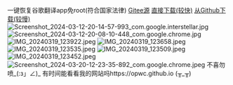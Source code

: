 一键恢复谷歌翻译app免root(符合国家法律)
<a href="https://gitee.com/bedlock/cn-google-translate">Gitee源</a>
<a href="https://fs-im-kefu.7moor-fs1.com/29397395/4d2c3f00-7d4c-11e5-af15-41bf63ae4ea0/1710284265564/%E8%B0%B7%E6%AD%8C%E7%BF%BB%E8%AF%91%E4%BF%AE%E5%A4%8D_1.7.apk">直接下载(较快)</a>
<a href="https://github.com/opwc/cn-google-translate/releases/download/translate/_1.7.apk">从Github下载(较慢)</a>
<img src="https://fs-im-kefu.7moor-fs1.com/29397395/4d2c3f00-7d4c-11e5-af15-41bf63ae4ea0/1710245717746/Screenshot_2024-03-12-20-14-57-993_com.google.interstellar.jpg" alt="Screenshot_2024-03-12-20-14-57-993_com.google.interstellar.jpg">
<img src="https://fs-im-kefu.7moor-fs1.com/29397395/4d2c3f00-7d4c-11e5-af15-41bf63ae4ea0/1710245509480/Screenshot_2024-03-12-20-08-10-448_com.google.chrome.jpg" alt="Screenshot_2024-03-12-20-08-10-448_com.google.chrome.jpg">
<img src="https://7up.pics/images/2024/03/19/IMG_20240319_123922.jpeg" alt="IMG_20240319_123922.jpeg" border="0">
<img src="https://7up.pics/images/2024/03/19/IMG_20240319_123658.jpeg" alt="IMG_20240319_123658.jpeg" border="0">
<img src="https://7up.pics/images/2024/03/19/IMG_20240319_123535.jpeg" alt="IMG_20240319_123535.jpeg" border="0">
<img src="https://7up.pics/images/2024/03/19/IMG_20240319_123509.jpeg" alt="IMG_20240319_123509.jpeg" border="0">
<img src="https://7up.pics/images/2024/03/19/IMG_20240319_123452.jpeg" alt="IMG_20240319_123452.jpeg" border="0">
<img src="https://7up.pics/images/2024/03/20/Screenshot_2024-03-20-12-23-35-892_com.google.chrome.jpeg" alt="Screenshot_2024-03-20-12-23-35-892_com.google.chrome.jpeg" border="0" />
不喜勿喷_(:з」∠)_
有时间能看看我的网站吗https://opwc.github.io
(╥_╥)
